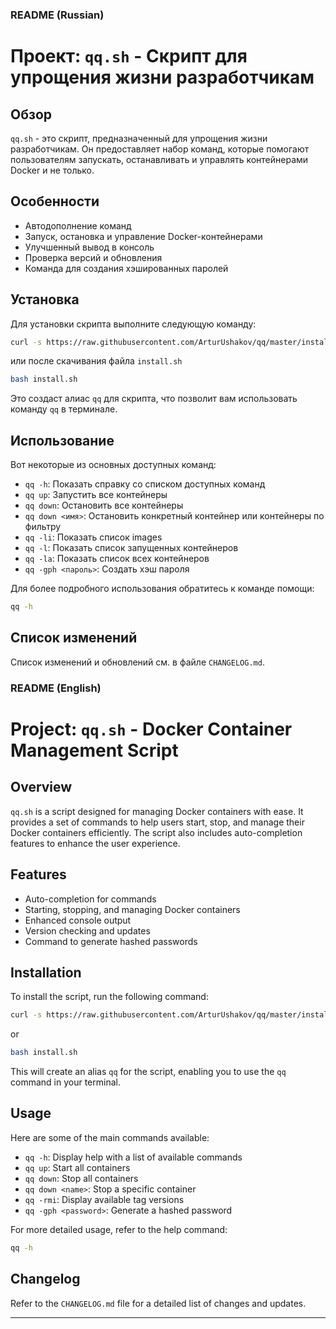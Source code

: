 ### README (Russian)

# Проект: `qq.sh` - Скрипт для упрощения жизни разработчикам

## Обзор

`qq.sh` - это скрипт, предназначенный для упрощения жизни разработчикам. Он предоставляет набор команд,
которые помогают пользователям запускать, останавливать и управлять контейнерами Docker и не только.

## Особенности

- Автодополнение команд
- Запуск, остановка и управление Docker-контейнерами
- Улучшенный вывод в консоль
- Проверка версий и обновления
- Команда для создания хэшированных паролей

## Установка

Для установки скрипта выполните следующую команду:

```bash
curl -s https://raw.githubusercontent.com/ArturUshakov/qq/master/install.sh | bash
```

или после скачивания файла `install.sh`

```bash
bash install.sh
```

Это создаст алиас `qq` для скрипта, что позволит вам использовать команду `qq` в терминале.

## Использование

Вот некоторые из основных доступных команд:

- `qq -h`: Показать справку со списком доступных команд
- `qq up`: Запустить все контейнеры
- `qq down`: Остановить все контейнеры
- `qq down <имя>`: Остановить конкретный контейнер или контейнеры по фильтру
- `qq -li`: Показать список images
- `qq -l`:  Показать список запущенных контейнеров
- `qq -la`:  Показать список всех контейнеров
- `qq -gph <пароль>`: Создать хэш пароля

Для более подробного использования обратитесь к команде помощи:

```bash
qq -h
```

## Список изменений

Список изменений и обновлений см. в файле `CHANGELOG.md`.

### README (English)

# Project: `qq.sh` - Docker Container Management Script

## Overview

`qq.sh` is a script designed for managing Docker containers with ease. It provides a set of commands to help users
start, stop, and manage their Docker containers efficiently. The script also includes auto-completion features to
enhance the user experience.

## Features

- Auto-completion for commands
- Starting, stopping, and managing Docker containers
- Enhanced console output
- Version checking and updates
- Command to generate hashed passwords

## Installation

To install the script, run the following command:

```bash
curl -s https://raw.githubusercontent.com/ArturUshakov/qq/master/install.sh | bash
```

or

```bash
bash install.sh
```

This will create an alias `qq` for the script, enabling you to use the `qq` command in your terminal.

## Usage

Here are some of the main commands available:

- `qq -h`: Display help with a list of available commands
- `qq up`: Start all containers
- `qq down`: Stop all containers
- `qq down <name>`: Stop a specific container
- `qq -rmi`: Display available tag versions
- `qq -gph <password>`: Generate a hashed password

For more detailed usage, refer to the help command:

```bash
qq -h
```

## Changelog

Refer to the `CHANGELOG.md` file for a detailed list of changes and updates.

---
